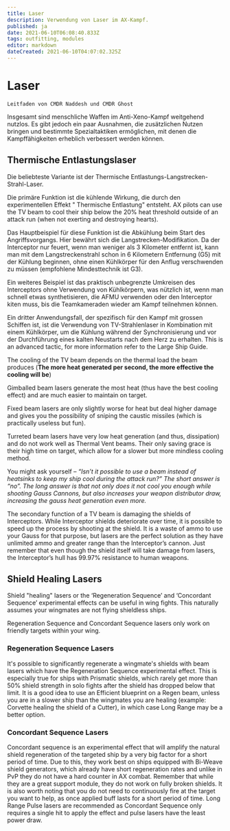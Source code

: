 ```yaml
---
title: Laser
description: Verwendung von Laser im AX-Kampf.
published: ja
date: 2021-06-10T06:08:40.833Z
tags: outfitting, modules
editor: markdown
dateCreated: 2021-06-10T04:07:02.325Z
---
```


# Laser
`Leitfaden von CMDR Naddesh und CMDR Ghost`

Insgesamt sind menschliche Waffen im Anti-Xeno-Kampf weitgehend nutzlos. Es gibt jedoch ein paar Ausnahmen, die zusätzlichen Nutzen bringen und bestimmte Spezialtaktiken ermöglichen, mit denen die Kampffähigkeiten erheblich verbessert werden können.

## Thermische Entlastungslaser

Die beliebteste Variante ist der Thermische Entlastungs-Langstrecken-Strahl-Laser.

Die primäre Funktion ist die kühlende Wirkung, die durch den experimentellen Effekt " Thermische Entlastung" entsteht. AX pilots can use the TV beam to cool their ship below the 20% heat threshold outside of an attack run (when not exerting and destroying hearts).

Das Hauptbeispiel für diese Funktion ist die Abkühlung beim Start des Angriffsvorgangs. Hier bewährt sich die Langstrecken-Modifikation. Da der Interceptor nur feuert, wenn man weniger als 3 Kilometer entfernt ist, kann man mit dem Langstreckenstrahl schon in 6 Kilometern Entfernung (G5) mit der Kühlung beginnen, ohne einen Kühlkörper für den Anflug verschwenden zu müssen (empfohlene Mindesttechnik ist G3).

Ein weiteres Beispiel ist das praktisch unbegrenzte Umkreisen des Interceptors ohne Verwendung von Kühlkörpern, was nützlich ist, wenn man schnell etwas synthetisieren, die AFMU verwenden oder den Interceptor kiten muss, bis die Teamkameraden wieder am Kampf teilnehmen können.

Ein dritter Anwendungsfall, der spezifisch für den Kampf mit grossen Schiffen ist, ist die Verwendung von TV-Strahlenlaser in Kombination mit einem Kühlkörper, um die Kühlung während der Synchronisierung und vor der Durchführung eines kalten Neustarts nach dem Herz zu erhalten. This is an advanced tactic, for more information refer to the Large Ship Guide.

The cooling of the TV beam depends on the thermal load the beam produces (**The more heat generated per second, the more effective the cooling will be**)

Gimballed beam lasers generate the most heat (thus have the best cooling effect) and are much easier to maintain on target.

Fixed beam lasers are only slightly worse for heat but deal higher damage and gives you the possibility of sniping the caustic missiles (which is practically useless but fun).

Turreted beam lasers have very low heat generation (and thus, dissipation) and do not work well as Thermal Vent beams. Their only saving grace is their high time on target, which allow for a slower but more mindless cooling method.

You might ask yourself – *“Isn’t it possible to use a beam instead of heatsinks to keep my ship cool during the attack run?” The short answer is “no”. The long answer is that not only does it not cool you enough while shooting Gauss Cannons, but also increases your weapon distributor draw, increasing the gauss heat generation even more.*

The secondary function of a TV beam is damaging the shields of Interceptors. While Interceptor shields deteriorate over time, it is possible to speed up the process by shooting at the shield. It is a waste of ammo to use your Gauss for that purpose, but lasers are the perfect solution as they have unlimited ammo and greater range than the Interceptor’s cannon. Just remember that even though the shield itself will take damage from lasers, the Interceptor’s hull has 99.97% resistance to human weapons.

## Shield Healing Lasers

Shield "healing" lasers or the ‘Regeneration Sequence’ and ‘Concordant Sequence’ experimental effects can be useful in wing fights. This naturally assumes your wingmates are not flying shieldless ships.

Regeneration Sequence and Concordant Sequence lasers only work on friendly targets within your wing.

### Regeneration Sequence Lasers
It's possible to significantly regenerate a wingmate's shields with beam lasers which have the Regeneration Sequence experimental effect. This is especially true for ships with Prismatic shields, which rarely get more than 50% shield strength in solo fights after the shield has dropped below that limit. It is a good idea to use an Efficient blueprint on a Regen beam, unless you are in a slower ship than the wingmates you are healing (example: Corvette healing the shield of a Cutter), in which case Long Range may be a better option.

### Concordant Sequence Lasers
Concordant sequence is an experimental effect that will amplify the natural shield regeneration of the targeted ship by a very big factor for a short period of time. Due to this, they work best on ships equipped with Bi-Weave shield generators, which already have short regeneration rates and unlike in PvP they do not have a hard counter in AX combat. Remember that while they are a great support module, they do not work on fully broken shields. It is also worth noting that you do not need to continuously fire at the target you want to help, as once applied buff lasts for a short period of time. Long Range Pulse lasers are recommended as Concordant Sequence only requires a single hit to apply the effect and pulse lasers have the least power draw.